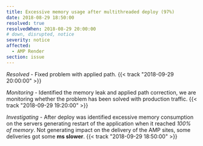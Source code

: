 ```yaml
---
title: Excessive memory usage after multithreaded deploy (97%)
date: 2018-08-29 18:50:00
resolved: true
resolvedWhen: 2018-08-29 20:00:00
# down, disrupted, notice
severity: notice
affected:
  - AMP Render
section: issue
---
```


*Resolved* - Fixed problem with applied path. {{< track "2018-09-29 20:00:00" >}}

*Monitoring* - Identified the memory leak and applied path correction, we are monitoring whether the problem has been solved with production traffic. {{< track "2018-09-29 19:20:00" >}}

*Investigating* - After deploy was identified excessive memory consumption on the servers generating restart of the application when it reached *100% of memory*. Not generating impact on the delivery of the AMP sites, some deliveries got some **ms slower**. {{< track "2018-09-29 18:50:00" >}}
